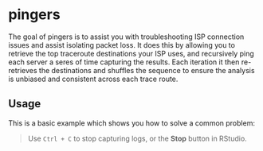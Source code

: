 <!-- README.md is generated from README.Rmd. Please edit that file -->
pingers
=======

The goal of pingers is to assist you with troubleshooting ISP connection
issues and assist isolating packet loss. It does this by allowing you to
retrieve the top traceroute destinations your ISP uses, and recursively
ping each server a seres of time capturing the results. Each iteration
it then re-retrieves the destinations and shuffles the sequence to
ensure the analysis is unbiased and consistent across each trace route.

Usage
-----

This is a basic example which shows you how to solve a common problem:

> Use `Ctrl + C` to stop capturing logs, or the **Stop** button in
> RStudio.
